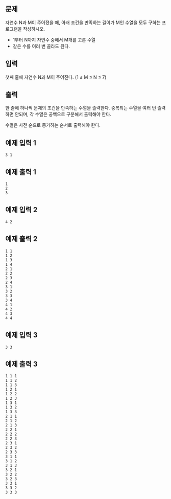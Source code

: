 ## 문제
자연수 N과 M이 주어졌을 때, 아래 조건을 만족하는 길이가 M인 수열을 모두 구하는 프로그램을 작성하시오.

- 1부터 N까지 자연수 중에서 M개를 고른 수열
- 같은 수를 여러 번 골라도 된다.
## 입력
첫째 줄에 자연수 N과 M이 주어진다. (1 ≤ M ≤ N ≤ 7)

## 출력
한 줄에 하나씩 문제의 조건을 만족하는 수열을 출력한다. 중복되는 수열을 여러 번 출력하면 안되며, 각 수열은 공백으로 구분해서 출력해야 한다.

수열은 사전 순으로 증가하는 순서로 출력해야 한다.

## 예제 입력 1 
```
3 1
```
## 예제 출력 1 
```
1
2
3
```
## 예제 입력 2 
```
4 2
```
## 예제 출력 2 
```
1 1
1 2
1 3
1 4
2 1
2 2
2 3
2 4
3 1
3 2
3 3
3 4
4 1
4 2
4 3
4 4
```
## 예제 입력 3 
```
3 3
```
## 예제 출력 3 
```
1 1 1
1 1 2
1 1 3
1 2 1
1 2 2
1 2 3
1 3 1
1 3 2
1 3 3
2 1 1
2 1 2
2 1 3
2 2 1
2 2 2
2 2 3
2 3 1
2 3 2
2 3 3
3 1 1
3 1 2
3 1 3
3 2 1
3 2 2
3 2 3
3 3 1
3 3 2
3 3 3
```
